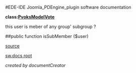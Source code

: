 #EDE-IDE Joomla_PDEngine_plugin
software documentation

**class:[PvoksModelVote](../PvoksModelVote.md)**



this user is meber of any group' subgroup ?

##public function isSubMember ($user) 


[source](../../../site/models/voteModel.php)

[sw.docs root](../)

*created by documentCreator*

